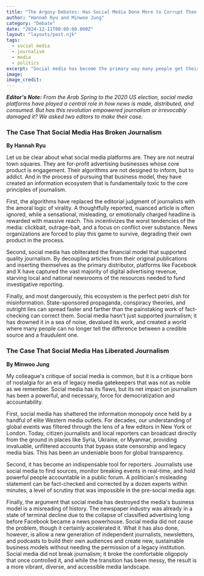 ```yaml
---
title: "The Argosy Debates: Has Social Media Done More to Corrupt Than to Support Modern Journalism?"
author: "Hannah Ryu and Minwoo Jung"
category: "Debate"
date: "2024-12-11T00:00:00.000Z"
layout: "layouts/post.njk"
tags:
  - social media
  - journalism
  - media
  - politics
excerpt: "Social media has become the primary way many people get their news, but has it been a net-negative for the press? A media writer and a politics editor debate the true impact of the algorithmic newsfeed."
image: 
image_credit: 
---
```


***Editor's Note:*** *From the Arab Spring to the 2020 US election, social media platforms have played a central role in how news is made, distributed, and consumed. But has this revolution empowered journalism or irrevocably damaged it? We asked two editors to make their case.*

### The Case That Social Media Has Broken Journalism
**By Hannah Ryu**

Let us be clear about what social media platforms are. They are not neutral town squares. They are for-profit advertising businesses whose core product is engagement. Their algorithms are not designed to inform, but to addict. And in the process of pursuing that business model, they have created an information ecosystem that is fundamentally toxic to the core principles of journalism.

First, the algorithms have replaced the editorial judgment of journalists with the amoral logic of virality. A thoughtfully reported, nuanced article is often ignored, while a sensational, misleading, or emotionally charged headline is rewarded with massive reach. This incentivizes the worst tendencies of the media: clickbait, outrage-bait, and a focus on conflict over substance. News organizations are forced to play this game to survive, degrading their own product in the process.

Second, social media has obliterated the financial model that supported quality journalism. By decoupling articles from their original publications and inserting themselves as the primary distributor, platforms like Facebook and X have captured the vast majority of digital advertising revenue, starving local and national newsrooms of the resources needed to fund investigative reporting.

Finally, and most dangerously, this ecosystem is the perfect petri dish for misinformation. State-sponsored propaganda, conspiracy theories, and outright lies can spread faster and farther than the painstaking work of fact-checking can correct them. Social media hasn't just supported journalism; it has drowned it in a sea of noise, devalued its work, and created a world where many people can no longer tell the difference between a credible source and a fraudulent one.

### The Case That Social Media Has Liberated Journalism
**By Minwoo Jung**

My colleague's critique of social media is common, but it is a critique born of nostalgia for an era of legacy media gatekeepers that was not as noble as we remember. Social media has its flaws, but its net impact on journalism has been a powerful, and necessary, force for democratization and accountability.

First, social media has shattered the information monopoly once held by a handful of elite Western media outlets. For decades, our understanding of global events was filtered through the lens of a few editors in New York or London. Today, citizen journalists and local reporters can broadcast directly from the ground in places like Syria, Ukraine, or Myanmar, providing invaluable, unfiltered accounts that bypass state censorship and legacy media bias. This has been an undeniable boon for global transparency.

Second, it has become an indispensable tool for reporters. Journalists use social media to find sources, monitor breaking events in real-time, and hold powerful people accountable in a public forum. A politician's misleading statement can be fact-checked and corrected by a dozen experts within minutes, a level of scrutiny that was impossible in the pre-social media age.

Finally, the argument that social media has destroyed the media's business model is a misreading of history. The newspaper industry was already in a state of terminal decline due to the collapse of classified advertising long before Facebook became a news powerhouse. Social media did not cause the problem, though it certainly accelerated it. What it has also done, however, is allow a new generation of independent journalists, newsletters, and podcasts to build their own audiences and create new, sustainable business models without needing the permission of a legacy institution. Social media did not break journalism; it broke the comfortable oligopoly that once controlled it, and while the transition has been messy, the result is a more vibrant, diverse, and accessible media landscape.
